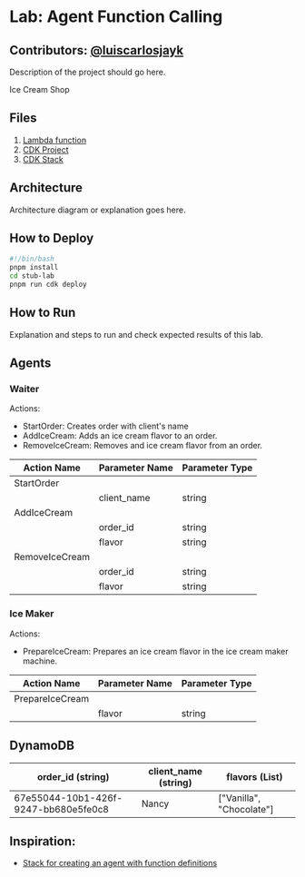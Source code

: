 # Lab: Agent Function Calling

Contributors: [@luiscarlosjayk](https://github.com/luiscarlosjayk)
----

Description of the project should go here.

Ice Cream Shop

## Files

1. [Lambda function](./src/lambda/stub-lambda)
2. [CDK Project](./src/index.ts)
3. [CDK Stack](./src/stack.ts)

## Architecture

Architecture diagram or explanation goes here.

## How to Deploy

```bash
#!/bin/bash
pnpm install
cd stub-lab
pnpm run cdk deploy
```

## How to Run

Explanation and steps to run and check expected results of this lab.

## Agents

### Waiter

Actions:
- StartOrder: Creates order with client's name
- AddIceCream: Adds an ice cream flavor to an order.
- RemoveIceCream: Removes and ice cream flavor from an order.



| Action Name | Parameter Name | Parameter Type |
| ---- | ---- | ---- |
| StartOrder |||
|| client_name | string |
| AddIceCream |||
|| order_id | string |
|| flavor | string |
| RemoveIceCream |||
|| order_id | string |
|| flavor | string |

### Ice Maker

Actions:
- PrepareIceCream: Prepares an ice cream flavor in the ice cream maker machine.

| Action Name | Parameter Name | Parameter Type |
| ---- | ---- | ---- |
| PrepareIceCream |||
|| flavor | string |

## DynamoDB

| order_id (string)  | client_name (string) | flavors (List) |
| ---- | ---- | ---- |
| 67e55044-10b1-426f-9247-bb680e5fe0c8 | Nancy | ["Vanilla", "Chocolate"] |

## Inspiration:

- [Stack for creating an agent with function definitions](https://github.com/aws-samples/amazon-bedrock-samples/blob/main/agents-and-function-calling/bedrock-agents/agent-blueprint-templates/lib/stacks/01-agent-with-function-definitions/agent-with-function-definition-stack.ts)
